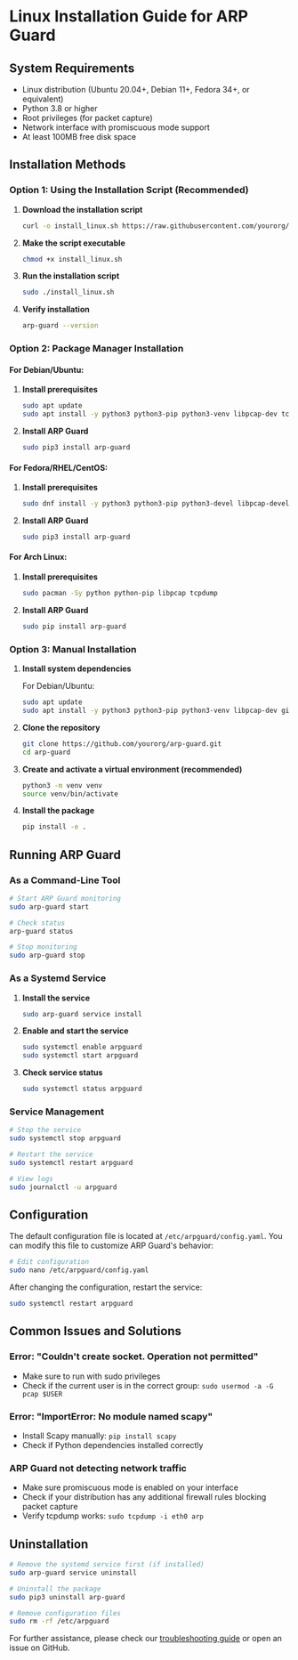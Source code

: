 # Linux Installation Guide for ARP Guard

## System Requirements

- Linux distribution (Ubuntu 20.04+, Debian 11+, Fedora 34+, or equivalent)
- Python 3.8 or higher
- Root privileges (for packet capture)
- Network interface with promiscuous mode support
- At least 100MB free disk space

## Installation Methods

### Option 1: Using the Installation Script (Recommended)

1. **Download the installation script**
   ```bash
   curl -o install_linux.sh https://raw.githubusercontent.com/yourorg/arp-guard/main/scripts/install_linux.sh
   ```

2. **Make the script executable**
   ```bash
   chmod +x install_linux.sh
   ```

3. **Run the installation script**
   ```bash
   sudo ./install_linux.sh
   ```
   
4. **Verify installation**
   ```bash
   arp-guard --version
   ```

### Option 2: Package Manager Installation

#### For Debian/Ubuntu:

1. **Install prerequisites**
   ```bash
   sudo apt update
   sudo apt install -y python3 python3-pip python3-venv libpcap-dev tcpdump
   ```

2. **Install ARP Guard**
   ```bash
   sudo pip3 install arp-guard
   ```

#### For Fedora/RHEL/CentOS:

1. **Install prerequisites**
   ```bash
   sudo dnf install -y python3 python3-pip python3-devel libpcap-devel tcpdump
   ```

2. **Install ARP Guard**
   ```bash
   sudo pip3 install arp-guard
   ```

#### For Arch Linux:

1. **Install prerequisites**
   ```bash
   sudo pacman -Sy python python-pip libpcap tcpdump
   ```

2. **Install ARP Guard**
   ```bash
   sudo pip install arp-guard
   ```

### Option 3: Manual Installation

1. **Install system dependencies**
   
   For Debian/Ubuntu:
   ```bash
   sudo apt update
   sudo apt install -y python3 python3-pip python3-venv libpcap-dev git tcpdump
   ```

2. **Clone the repository**
   ```bash
   git clone https://github.com/yourorg/arp-guard.git
   cd arp-guard
   ```

3. **Create and activate a virtual environment (recommended)**
   ```bash
   python3 -m venv venv
   source venv/bin/activate
   ```

4. **Install the package**
   ```bash
   pip install -e .
   ```

## Running ARP Guard

### As a Command-Line Tool

```bash
# Start ARP Guard monitoring
sudo arp-guard start

# Check status
arp-guard status

# Stop monitoring
sudo arp-guard stop
```

### As a Systemd Service

1. **Install the service**
   ```bash
   sudo arp-guard service install
   ```

2. **Enable and start the service**
   ```bash
   sudo systemctl enable arpguard
   sudo systemctl start arpguard
   ```

3. **Check service status**
   ```bash
   sudo systemctl status arpguard
   ```

### Service Management

```bash
# Stop the service
sudo systemctl stop arpguard

# Restart the service
sudo systemctl restart arpguard

# View logs
sudo journalctl -u arpguard
```

## Configuration

The default configuration file is located at `/etc/arpguard/config.yaml`. You can modify this file to customize ARP Guard's behavior:

```bash
# Edit configuration
sudo nano /etc/arpguard/config.yaml
```

After changing the configuration, restart the service:
```bash
sudo systemctl restart arpguard
```

## Common Issues and Solutions

### Error: "Couldn't create socket. Operation not permitted"
- Make sure to run with sudo privileges
- Check if the current user is in the correct group: `sudo usermod -a -G pcap $USER`

### Error: "ImportError: No module named scapy"
- Install Scapy manually: `pip install scapy`
- Check if Python dependencies installed correctly

### ARP Guard not detecting network traffic
- Make sure promiscuous mode is enabled on your interface
- Check if your distribution has any additional firewall rules blocking packet capture
- Verify tcpdump works: `sudo tcpdump -i eth0 arp`

## Uninstallation

```bash
# Remove the systemd service first (if installed)
sudo arp-guard service uninstall

# Uninstall the package
sudo pip3 uninstall arp-guard

# Remove configuration files
sudo rm -rf /etc/arpguard
```

For further assistance, please check our [troubleshooting guide](../troubleshooting.md) or open an issue on GitHub. 